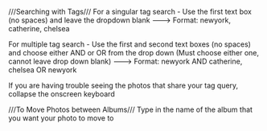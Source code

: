 
///Searching with Tags///
For a singular tag search - Use the first text box (no spaces) and leave the dropdown blank
---> Format: newyork, catherine, chelsea

For multiple tag search - Use the first and second text boxes (no spaces) and choose either
AND or OR from the drop down (Must choose either one, cannot leave drop down blank)
---> Format: newyork AND catherine, chelsea OR newyork

If you are having trouble seeing the photos that share your tag query, collapse the onscreen keyboard

///To Move Photos between Albums///
Type in the name of the album that you want your photo to move to